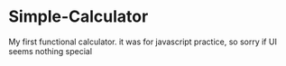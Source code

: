 # Simple-Calculator
My first functional calculator. it was for javascript practice, so sorry if UI seems nothing special

